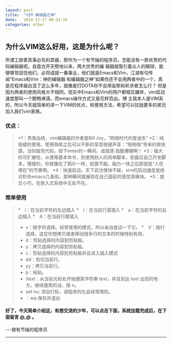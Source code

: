 ```yaml
---
layout: post
title:  "VIM 编辑器之神"
date:   2014-12-17 00:32:34
categories: other
---
```


## 为什么VIM这么好用，这是为什么呢？
所谓工欲善其事必先利其器，那作为一个有节操的程序员，怎能没有一款优秀的代码编辑器呢。自盘古开天劈地以来，两大优秀的编
辑器就吸引着众人的眼球，能够够驾驭住他们，必将成就一番事业，他们就是Emacs和Vim，江湖有句传闻“Emacs和Vim：神的编辑器
和编辑器之神”如果你还不会用两者中的一个，真是在程序届白混了这么多年，就像是打DOTA你不会用宙斯和祈求者怎么行？
但是因为两者的使用风格大不相同，现实中Emacs和Vim的用户都相互嫌弃，vim启动速度那叫一个酣畅淋漓，而emacs操作方式又是花样百出。博
主我本人是VIM系的，所以今天就简单的讲一下VIM的优点，和使用方法，希望可以拉拢更多的弟兄加入我们vim家族。

### 优点：
>*1：贵族血统，vim编辑器的作者是Bill Joy，“网络时代的爱迪生”
>*2：纯按键的使用，使用熟练之后可以不断的享受按键声音：“啪啪啪”带来的爽快感。当你敲完代码，按下enter的一瞬间，成就感
指数爆棚啊！
>*3：强大的可扩展性，从使用基本命令，到使用别人的简单脚本，到最后自己开发脚本，慢慢的，你就像吃了鸦片一样，欲罢不能。融为一体之后那就是“人在塔在”的节奏啊。
>*4：快速启动，天下武功惟快不破，vim的启动速度是绝对秒杀emacs几条街。那种瞬间就展现在自己面前的感觉真痛快。
>*5：提交小巧，在嵌入式系统中无处不在。

### 简单使用

>*　i：在当前字符的左边插入
>*　I：在当前行首插入
>*　a：在当前字符的右边插入
>*　A：在当前行尾插入
>*  v：按字符选择。经常使用的模式，所以亲自尝试一下它。
>*　V：按行选择。这在你想拷贝或者移动很多行的文本的时候特别有用。
>*  d：剪贴选择的内容到剪贴板。
>*  y：拷贝选择的内容到剪贴板。
>*  c：剪贴选择的内容到剪贴板并且进入插入模式
>*  dd：剪切当前行。
>*  yy：拷贝当前行。
>*  p：粘贴。
>*  /text：从当前光标处开始搜索字符串 text，并且到达 text 出现的地方。继续搜索的话，按 n。
>*  set nu: 添加行标，调程序的化会经常用到。
>*  ：wq 保存并退出

#### 好了，今天简单介绍这，有想交流的少年，可以点击下面，系统加载完成后，在下面留言 @_@ 。

---做有节操的程序员

---